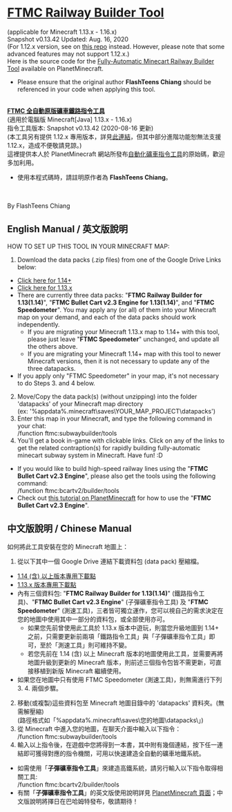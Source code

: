 # [FTMC Railway Builder Tool](https://www.planetminecraft.com/mod/1-12-x-vanilla-mod-fully-automatic-minecart-railway-builder-tool/)
(applicable for Minecraft 1.13.x - 1.16.x)<br>
Snapshot v0.13.42 Updated: Aug. 16, 2020<br>
(For 1.12.x version, see on [this repo](https://github.com/flashteens/FTMCRailBuilder) instead. However, please note that some advanced features may not support 1.12.x.)<br>
Here is the source code for the [Fully-Automatic Minecart Railway Builder Tool](https://www.planetminecraft.com/mod/1-12-x-vanilla-mod-fully-automatic-minecart-railway-builder-tool/) available on PlanetMinecraft.
* Please ensure that the original author **FlashTeens Chiang** should be referenced in your code when applying this tool.
<br>
<b><a href='https://www.planetminecraft.com/mod/1-12-x-vanilla-mod-fully-automatic-minecart-railway-builder-tool/'>FTMC 全自動原版礦車鐵路指令工具</a></b><br>
(適用於電腦版 Minecraft[Java] 1.13.x - 1.16.x)<br>
指令工具版本: Snapshot v0.13.42 (2020-08-16 更新)<br>
(本工具另有提供 1.12.x 專用版本，詳見<a href='https://github.com/flashteens/FTMCRailBuilder'>此連結</a>，但其中部分進階功能恕無法支援 1.12.x，造成不便敬請見諒。)<br>
這裡提供本人於 PlanetMinecraft 網站所發布<a href='https://www.planetminecraft.com/mod/1-12-x-vanilla-mod-fully-automatic-minecart-railway-builder-tool/'>自動化礦車指令工具</a>的原始碼，歡迎多加利用。

* 使用本程式碼時，請註明原作者為 <b>FlashTeens Chiang</b>。
<br>
<br>
By FlashTeens Chiang

## English Manual / 英文版說明

HOW TO SET UP THIS TOOL IN YOUR MINECRAFT MAP:
1. Download the data packs (.zip files) from one of the Google Drive Links below:
  * [Click here for 1.14+](https://drive.google.com/open?id=1i0RpLMziBHDBAy-fdQtkVPNrEIFL-fe7)
  * [Click here for 1.13.x](https://drive.google.com/open?id=1EqN13Qx_NxTx00wz4j64mXb0agOAUItS)
* There are currently three data packs: "<b>FTMC Railway Builder for 1.13(1.14)</b>", "<b>FTMC Bullet Cart v2.3 Engine for 1.13(1.14)</b>", and "<b>FTMC Speedometer</b>". You may apply any (or all) of them into your Minecraft map on your demand, and each of the data packs should work independently.
  * If you are migrating your Minecraft 1.13.x map to 1.14+ with this tool, please just leave "<b>FTMC Speedometer</b>" unchanged, and update all the others above.
  * If you are migrating your Minecraft 1.14+ map with this tool to newer Minecraft versions, then it is not necessary to update any of the three datapacks.
* If you apply only "FTMC Speedometer" in your map, it's not necessary to do Steps 3. and 4 below.
2. Move/Copy the data pack(s) (without unzipping) into the folder 'datapacks' of your Minecraft map directory<br>
   (ex: '%appdata%\.minecraft\saves\YOUR_MAP_PROJECT\datapacks\')
3. Enter this map in your Minecraft, and type the following command in your chat:<br>
   /function ftmc:subwaybuilder/tools<br>
4. You'll get a book in-game with clickable links. Click on any of the links to get the related contraption(s) for rapidly building fully-automatic minecart subway system in Minecraft. Have fun! :D
* If you would like to build high-speed railway lines using the "<b>FTMC Bullet Cart v2.3 Engine</b>", please also get the tools using the following command:<br>
   /function ftmc:bcartv2/builder/tools<br>
* Check out [this tutorial on PlanetMinecraft](https://www.planetminecraft.com/mod/1-13-instant-high-speed-railway-builder-tool-datapack/) for how to use the "<b>FTMC Bullet Cart v2.3 Engine</b>".


## 中文版說明 / Chinese Manual

如何將此工具安裝在您的 Minecraft 地圖上：
1. 從以下其中一個 Google Drive 連結下載資料包 (data pack) 壓縮檔。
  * [1.14 (含) 以上版本專用下載點](https://drive.google.com/open?id=1i0RpLMziBHDBAy-fdQtkVPNrEIFL-fe7)
  * [1.13.x 版本專用下載點](https://drive.google.com/open?id=1EqN13Qx_NxTx00wz4j64mXb0agOAUItS)
* 內有三個資料包: "<b>FTMC Railway Builder for 1.13(1.14)</b>" (鐵路指令工具)、"<b>FTMC Bullet Cart v2.3 Engine</b>" (子彈礦車指令工具) 及 "<b>FTMC Speedometer</b>" (測速工具)，三者皆可獨立運作，您可以視自己的需求決定在您的地圖中使用其中一部分的資料包，或全部使用亦可。
  * 如果您先前曾使用此工具於 1.13.x 版本中遊玩，則當您升級地圖到 1.14+ 之前，只需要更新前兩項「鐵路指令工具」與「子彈礦車指令工具」即可，至於「測速工具」則可維持不變。
  * 若您先前在 1.14 (含) 以上 Minecraft 版本的地圖使用此工具，並需要再將地圖升級到更新的 Minecraft 版本，則前述三個指令包皆不需更新，可直接移植到新版 Minecraft 繼續使用。
* 如果您在地圖中只有使用 FTMC Speedometer (測速工具)，則無需進行下列 3. 4. 兩個步驟。
2. 移動(或複製)這些資料包至 Minecraft 地圖目錄中的 'datapacks' 資料夾。(無需解壓縮)<br>
   (路徑格式如「%appdata%\.minecraft\saves\您的地圖\datapacks\」)
3. 從 Minecraft 中進入您的地圖，在聊天介面中輸入以下指令：<br>
   /function ftmc:subwaybuilder/tools<br>
4. 輸入以上指令後，在遊戲中您將得到一本書，其中附有幾個連結，按下任一連結即可獲得對應的指令機關，可用以快速建造全自動的礦車地鐵系統。
* 如需使用「<b>子彈礦車指令工具</b>」來建造高鐵系統，請另行輸入以下指令取得相關工具:<br>
   /function ftmc:bcartv2/builder/tools<br>
* 有關「<b>子彈礦車指令工具</b>」的英文版使用說明詳見 [PlanetMinecraft 頁面](https://www.planetminecraft.com/mod/1-13-instant-high-speed-railway-builder-tool-datapack/)；中文版說明將擇日在巴哈姆特發布，敬請期待！
